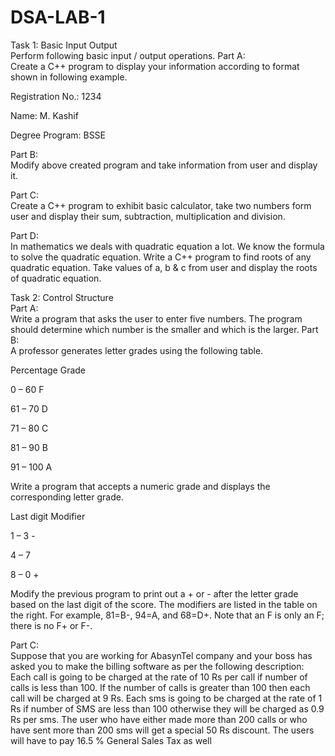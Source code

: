 # DSA-LAB-1
Task 1: Basic Input Output 				 
Perform following basic input / output operations. 
Part A:  		
Create a C++ program to display your information according to format shown in following example.


Registration No.:	1234

Name: 			M. Kashif 

Degree Program: 	BSSE


Part B:  										        
Modify above created program and take information from user and display it. 


Part C:  										
Create a C++ program to exhibit basic calculator, take two numbers form user and display their sum, subtraction, multiplication and division. 


Part D:  					
In mathematics we deals with quadratic equation a lot. We know the formula to solve the quadratic equation. Write a C++ program to find roots of any quadratic equation. Take values of a, b & c from user and display the roots of quadratic equation. 

Task 2: Control Structure 				         
Part A:  										        
Write a program that asks the user to enter five numbers. The program should determine which number is the smaller and which is the larger.
Part B:  										        
A professor generates letter grades using the following table. 

Percentage 	Grade

0 – 60	F

61 – 70	D

71 – 80	C

81 – 90	B

91 – 100	A


Write a program that accepts a numeric grade and displays the corresponding letter grade. 


Last digit 	Modifier 

1 – 3 	-

4 – 7	<blank>

8 – 0	+


Modify the previous program to print out a + or - after the letter grade based on the last digit of the score. The modifiers are listed in the table on the right. 
For example, 81=B-, 94=A, and 68=D+. Note that an F is only an F; there is no F+ or F-. 


Part C:  										        
Suppose that you are working for AbasynTel company and your boss has asked you to make the billing software as per the following description:
Each call is going to be charged at the rate of 10 Rs per call if number of calls is less than 100. If the number of calls is greater than 100 then each call will be charged at 9 Rs.
Each sms is going to be charged at the rate of 1 Rs if number of SMS are less than 100 otherwise they will be charged as 0.9 Rs per sms. 
The user who have either made more than 200 calls or who have sent more than 200 sms will get a special 50 Rs discount.
The users will have to pay 16.5 % General Sales Tax as well




